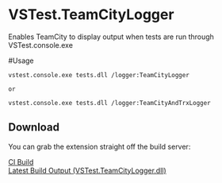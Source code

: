 VSTest.TeamCityLogger
=====================

Enables TeamCity to display output when tests are run through VSTest.console.exe

#Usage

    vstest.console.exe tests.dll /logger:TeamCityLogger

    or

    vstest.console.exe tests.dll /logger:TeamCityAndTrxLogger
    
## Download
You can grab the extension straight off the build server:

[CI Build](http://teamcity.ginnivan.net/viewType.html?buildTypeId=bt47)  
[Latest Build Output (VSTest.TeamCityLogger.dll)](http://teamcity.ginnivan.net/repository/download/bt47/.lastSuccessful/VSTest.TeamCityLogger.dll)